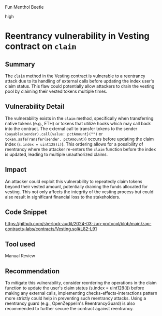 Fun Menthol Beetle

high

# Reentrancy vulnerability in Vesting contract on `claim`

## Summary
The `claim` method in the Vesting contract is vulnerable to a reentrancy attack due to its handling of external calls before updating the index user's claim status. This flaw could potentially allow attackers to drain the vesting pool by claiming their vested tokens multiple times.

## Vulnerability Detail
The vulnerability exists in the `claim` method, specifically when transferring native tokens (e.g., ETH) or tokens that utilize hooks which may call back into the contract. The external call to transfer tokens to the sender (`payable(sender).call{value: pctAmount}("")` or `token.safeTransfer(sender, pctAmount)`) occurs before updating the claim index (`s.index = uint128(i)`). This ordering allows for a possibility of reentrancy where the attacker re-enters the `claim` function before the index is updated, leading to multiple unauthorized claims.

## Impact
An attacker could exploit this vulnerability to repeatedly claim tokens beyond their vested amount, potentially draining the funds allocated for vesting. This not only affects the integrity of the vesting process but could also result in significant financial loss to the stakeholders.

## Code Snippet
https://github.com/sherlock-audit/2024-03-zap-protocol/blob/main/zap-contracts-labs/contracts/Vesting.sol#L82-L91

## Tool used

Manual Review

## Recommendation
To mitigate this vulnerability, consider reordering the operations in the claim function to update the user's claim status (s.index = uint128(i)) before making any external calls, implementing checks-effects-interactions pattern more strictly could help in preventing such reentrancy attacks. 
Using a reentrancy guard (e.g., OpenZeppelin's ReentrancyGuard) is also recommended to further secure the contract against reentrancy.
